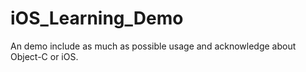 # iOS_Learning_Demo
An demo include as much as possible usage and acknowledge about Object-C or iOS.
